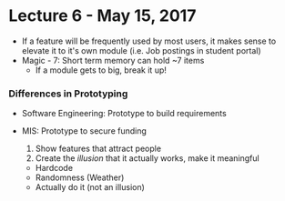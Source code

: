 # Lecture 6 - May 15, 2017
- If a feature will be frequently used by most users, it makes sense to elevate it to it's own module (i.e. Job postings in student portal)
- Magic - 7: Short term memory can hold ~7 items
  - If a module gets to big, break it up!

### Differences in Prototyping
- Software Engineering: Prototype to build requirements

- MIS: Prototype to secure funding
  1. Show features that attract people
  2. Create the *illusion* that it actually works, make it meaningful
    - Hardcode
    - Randomness (Weather)
    - Actually do it (not an illusion)
